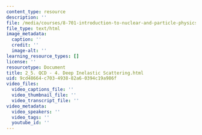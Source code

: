 ```yaml
---
content_type: resource
description: ''
file: /media/courses/8-701-introduction-to-nuclear-and-particle-physics-fall-2020/2_5-qcd-4-deep-inelastic-scattering.html
file_type: text/html
image_metadata:
  caption: ''
  credit: ''
  image-alt: ''
learning_resource_types: []
license: ''
resourcetype: Document
title: 2_5. QCD - 4. Deep Inelastic Scattering.html
uid: 9cd48664-c703-4938-82a6-0394c19a986f
video_files:
  video_captions_file: ''
  video_thumbnail_file: ''
  video_transcript_file: ''
video_metadata:
  video_speakers: ''
  video_tags: ''
  youtube_id: ''
---
```

